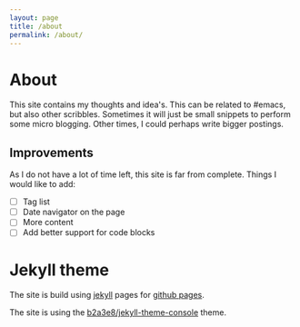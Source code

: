 ```yaml
---
layout: page
title: /about
permalink: /about/
---
```

# About
This site contains my thoughts and idea's. This can be related to #emacs, but also other scribbles. Sometimes it will just be small snippets to perform some micro blogging. Other times, I could perhaps write bigger postings.

## Improvements
As I do not have a lot of time left, this site is far from complete. Things I would like to add:
- [ ] Tag list
- [ ] Date navigator on the page
- [ ] More content
- [ ] Add better support for code blocks 

# Jekyll theme
The site is build using [jekyll][jekyll-organization] pages for [github pages](https://pages.github.com/).


The site is using the [b2a3e8/jekyll-theme-console](https://github.com/b2a3e8/jekyll-theme-console "Link to the console theme") theme.

[jekyll-organization]: https://github.com/jekyll
